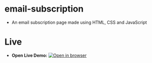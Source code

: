 # email-subscription
 - An email subscription page made using HTML, CSS and JavaScript
   
# Live
 - **Open Live Demo:** [![Open in browser](https://img.shields.io/badge/Open_in_browser-online_at_https_nebeyoumusie_github_io_email_subscription_--_svg?style=for-the-badge)](https://nebeyoumusie.github.io/email-subscription/)

